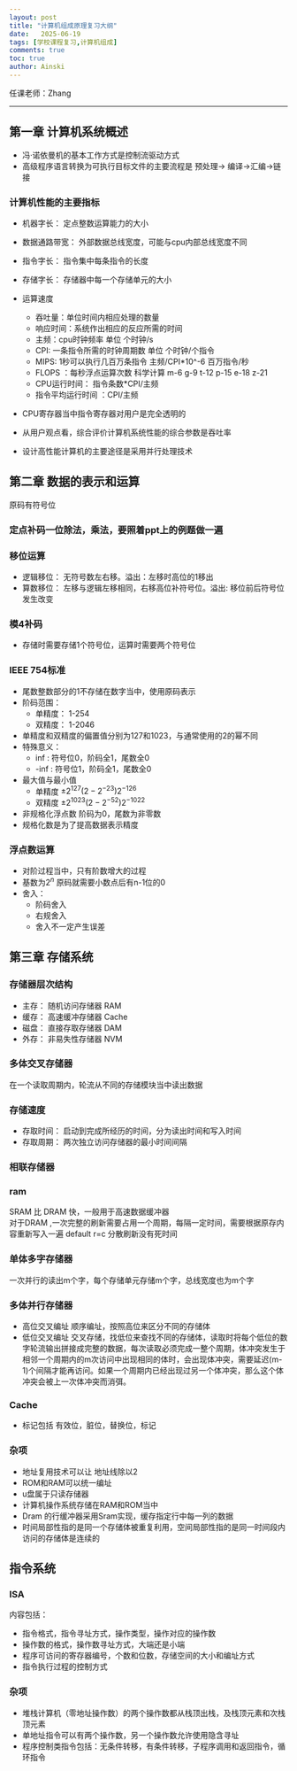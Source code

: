```yaml
---
layout: post
title: "计算机组成原理复习大纲"
date:   2025-06-19
tags: [学校课程复习,计算机组成]
comments: true
toc: true
author: Ainski
---
```

任课老师：Zhang

---
<!-- more -->
## 第一章 计算机系统概述
- 冯·诺依曼机的基本工作方式是控制流驱动方式
- 高级程序语言转换为可执行目标文件的主要流程是 预处理-> 编译->汇编->链接
### 计算机性能的主要指标

- 机器字长： 定点整数运算能力的大小
- 数据通路带宽： 外部数据总线宽度，可能与cpu内部总线宽度不同
- 指令字长： 指令集中每条指令的长度
- 存储字长： 存储器中每一个存储单元的大小
- 运算速度
  - 吞吐量：单位时间内相应处理的数量
  - 响应时间：系统作出相应的反应所需的时间
  - 主频：cpu时钟频率 单位 个时钟/s
  - CPI: 一条指令所需的时钟周期数 单位 个时钟/个指令
  - MIPS: 1秒可以执行几百万条指令 主频/CPI*10^-6 百万指令/秒
  - FLOPS ：每秒浮点运算次数 科学计算 m-6 g-9 t-12 p-15 e-18 z-21
  - CPU运行时间： 指令条数*CPI/主频 
  - 指令平均运行时间 ：CPI/主频

- CPU寄存器当中指令寄存器对用户是完全透明的
- 从用户观点看，综合评价计算机系统性能的综合参数是吞吐率
- 设计高性能计算机的主要途径是采用并行处理技术

## 第二章 数据的表示和运算
原码有符号位
### 定点补码一位除法，乘法，要照着ppt上的例题做一遍
### 移位运算
- 逻辑移位： 无符号数左右移。溢出：左移时高位的1移出
- 算数移位： 左移与逻辑左移相同，右移高位补符号位。溢出: 移位前后符号位发生改变
### 模4补码
- 存储时需要存储1个符号位，运算时需要两个符号位

### IEEE 754标准
- 尾数整数部分的1不存储在数字当中，使用原码表示
- 阶码范围：
  - 单精度： 1-254
  - 双精度： 1-2046
- 单精度和双精度的偏置值分别为127和1023，与通常使用的2的幂不同
- 特殊意义：
  - inf : 符号位0，阶码全1，尾数全0
  - -inf : 符号位1，阶码全1，尾数全0
- 最大值与最小值
  - 单精度 $\pm 2^{127}(2-2^{-23})   2^{-126}$ 
  - 双精度 $\pm 2^{1023}(2-2^{-52})   2^{-1022}$
- 非规格化浮点数 阶码为0，尾数为非零数
- 规格化数是为了提高数据表示精度
### 浮点数运算
- 对阶过程当中，只有阶数增大的过程
- 基数为$2^n$ 原码就需要小数点后有n-1位的0
- 舍入：
  - 阶码舍入
  - 右规舍入
  - 舍入不一定产生误差
## 第三章 存储系统
### 存储器层次结构
- 主存： 随机访问存储器 RAM
- 缓存： 高速缓冲存储器 Cache
- 磁盘： 直接存取存储器 DAM
- 外存： 非易失性存储器 NVM
### 多体交叉存储器
在一个读取周期内，轮流从不同的存储模块当中读出数据
### 存储速度
- 存取时间： 启动到完成所经历的时间，分为读出时间和写入时间
- 存取周期： 两次独立访问存储器的最小时间间隔

### 相联存储器

### ram
SRAM 比 DRAM 快，一般用于高速数据缓冲器  
对于DRAM ,一次完整的刷新需要占用一个周期，每隔一定时间，需要根据原存内容重新写入一遍  default r=c  分散刷新没有死时间
### 单体多字存储器
一次并行的读出m个字，每个存储单元存储m个字，总线宽度也为m个字
### 多体并行存储器
- 高位交叉编址 顺序编址，按照高位来区分不同的存储体
- 低位交叉编址 交叉存储，找低位来查找不同的存储体，读取时将每个低位的数字轮流输出拼接成完整的数据，每次读取必须完成一整个周期，体冲突发生于相邻一个周期内的m次访问中出现相同的体时，会出现体冲突，需要延迟(m-1)个间隔才能再访问。如果一个周期内已经出现过另一个体冲突，那么这个体冲突会被上一次体冲突而消弭。
### Cache
- 标记包括 有效位，脏位，替换位，标记
### 杂项
- 地址复用技术可以让 地址线除以2
- ROM和RAM可以统一编址
- u盘属于只读存储器  
- 计算机操作系统存储在RAM和ROM当中
- Dram 的行缓冲器采用Sram实现，缓存指定行中每一列的数据
- 时间局部性指的是同一个存储体被重复利用，空间局部性指的是同一时间段内访问的存储体是连续的
## 指令系统
### ISA
内容包括：
- 指令格式，指令寻址方式，操作类型，操作对应的操作数
- 操作数的格式，操作数寻址方式，大端还是小端
- 程序可访问的寄存器编号，个数和位数，存储空间的大小和编址方式
- 指令执行过程的控制方式 
### 杂项
- 堆栈计算机（零地址操作数）的两个操作数都从栈顶出栈，及栈顶元素和次栈顶元素
- 单地址指令可以有两个操作数，另一个操作数允许使用隐含寻址
- 程序控制类指令包括：无条件转移，有条件转移，子程序调用和返回指令，循环指令